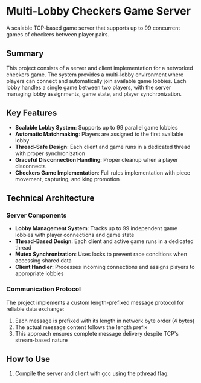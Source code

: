 # Multi-Lobby Checkers Game Server

A scalable TCP-based game server that supports up to 99 concurrent games of checkers between player pairs.

## Summary

This project consists of a server and client implementation for a networked checkers game. The system provides a multi-lobby environment where players can connect and automatically join available game lobbies. Each lobby handles a single game between two players, with the server managing lobby assignments, game state, and player synchronization.

## Key Features

- **Scalable Lobby System**: Supports up to 99 parallel game lobbies
- **Automatic Matchmaking**: Players are assigned to the first available lobby
- **Thread-Safe Design**: Each client and game runs in a dedicated thread with proper synchronization
- **Graceful Disconnection Handling**: Proper cleanup when a player disconnects
- **Checkers Game Implementation**: Full rules implementation with piece movement, capturing, and king promotion

## Technical Architecture

### Server Components

- **Lobby Management System**: Tracks up to 99 independent game lobbies with player connections and game state
- **Thread-Based Design**: Each client and active game runs in a dedicated thread
- **Mutex Synchronization**: Uses locks to prevent race conditions when accessing shared data
- **Client Handler**: Processes incoming connections and assigns players to appropriate lobbies

### Communication Protocol

The project implements a custom length-prefixed message protocol for reliable data exchange:

1. Each message is prefixed with its length in network byte order (4 bytes)
2. The actual message content follows the length prefix
3. This approach ensures complete message delivery despite TCP's stream-based nature

## How to Use

1. Compile the server and client with gcc using the pthread flag:

